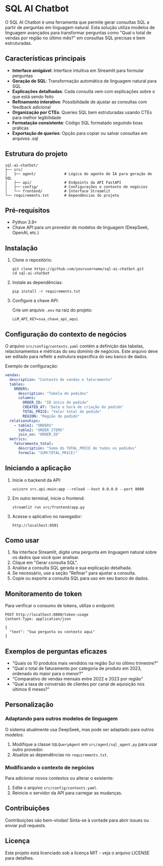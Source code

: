 # SQL AI Chatbot

O SQL AI Chatbot é uma ferramenta que permite gerar consultas SQL a partir de perguntas em linguagem natural. Esta solução utiliza modelos de linguagem avançados para transformar perguntas como "Qual o total de vendas por região no último mês?" em consultas SQL precisas e bem estruturadas.

## Características principais

- **Interface amigável**: Interface intuitiva em Streamlit para formular perguntas
- **Geração de SQL**: Transformação automática de linguagem natural para SQL
- **Explicações detalhadas**: Cada consulta vem com explicações sobre o que está sendo feito
- **Refinamento interativo**: Possibilidade de ajustar as consultas com feedback adicional
- **Organização por CTEs**: Queries SQL bem estruturadas usando CTEs para melhor legibilidade
- **Formatação consistente**: Código SQL formatado seguindo boas práticas
- **Exportação de queries**: Opção para copiar ou salvar consultas em arquivos .sql

## Estrutura do projeto

```
sql-ai-chatbot/
├── src/
│   ├── agent/             # Lógica do agente de IA para geração de SQL
│   ├── api/               # Endpoints da API FastAPI
│   ├── config/            # Configurações e contexto de negócios
│   └── frontend/          # Interface Streamlit
└── requirements.txt       # Dependências do projeto
```

## Pré-requisitos

- Python 3.9+
- Chave API para um provedor de modelos de linguagem (DeepSeek, OpenAI, etc.)

## Instalação

1. Clone o repositório:
   ```
   git clone https://github.com/yourusername/sql-ai-chatbot.git
   cd sql-ai-chatbot
   ```

2. Instale as dependências:
   ```
   pip install -r requirements.txt
   ```

3. Configure a chave API:
   
   Crie um arquivo `.env` na raiz do projeto:
   ```
   LLM_API_KEY=sua_chave_api_aqui
   ```

## Configuração do contexto de negócios

O arquivo `src/config/contexts.yaml` contém a definição das tabelas, relacionamentos e métricas do seu domínio de negócios. Este arquivo deve ser editado para refletir a estrutura específica do seu banco de dados.

Exemplo de configuração:
```yaml
vendas:
  description: "Contexto de vendas e faturamento"
  tables:
    ORDERS:
      description: "Tabela de pedidos"
      columns:
        ORDER_ID: "ID único do pedido"
        CREATED_AT: "Data e hora de criação do pedido"
        TOTAL_PRICE: "Valor total do pedido"
        REGION: "Região do pedido"
  relationships:
    - table1: "ORDERS"
      table2: "ORDER_ITEMS"
      join_on: "ORDER_ID"
  metrics:
    faturamento_total:
      description: "Soma do TOTAL_PRICE de todos os pedidos"
      formula: "SUM(TOTAL_PRICE)"
```

## Iniciando a aplicação

1. Inicie o backend da API:
   ```
   uvicorn src.api.main:app --reload --host 0.0.0.0 --port 8000
   ```

2. Em outro terminal, inicie o frontend:
   ```
   streamlit run src/frontend/app.py
   ```

3. Acesse o aplicativo no navegador:
   ```
   http://localhost:8501
   ```

## Como usar

1. Na interface Streamlit, digite uma pergunta em linguagem natural sobre os dados que você quer analisar.
2. Clique em "Gerar consulta SQL".
3. Analise a consulta SQL gerada e sua explicação detalhada.
4. Se necessário, use a seção "Refinar" para ajustar a consulta.
5. Copie ou exporte a consulta SQL para uso em seu banco de dados.

## Monitoramento de token

Para verificar o consumo de tokens, utilize o endpoint:
```
POST http://localhost:8000/token-usage
Content-Type: application/json

{
  "text": "Sua pergunta ou contexto aqui"
}
```

## Exemplos de perguntas eficazes

- "Quais os 10 produtos mais vendidos na região Sul no último trimestre?"
- "Qual o total de faturamento por categoria de produto em 2023, ordenado do maior para o menor?"
- "Comparativo de vendas mensais entre 2022 e 2023 por região"
- "Qual a taxa de conversão de clientes por canal de aquisição nos últimos 6 meses?"

## Personalização

### Adaptando para outros modelos de linguagem

O sistema atualmente usa DeepSeek, mas pode ser adaptado para outros modelos:

1. Modifique a classe `SQLQueryAgent` em `src/agent/sql_agent.py` para usar outro provedor.
2. Atualize as dependências no `requirements.txt`.

### Modificando o contexto de negócios

Para adicionar novos contextos ou alterar o existente:

1. Edite o arquivo `src/config/contexts.yaml`.
2. Reinicie o servidor da API para carregar as mudanças.

## Contribuições

Contribuições são bem-vindas! Sinta-se à vontade para abrir issues ou enviar pull requests.

## Licença

Este projeto está licenciado sob a licença MIT - veja o arquivo LICENSE para detalhes. 